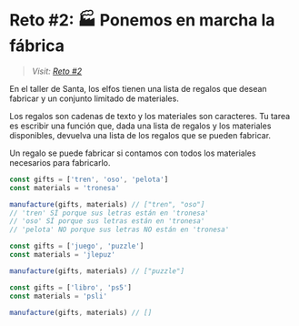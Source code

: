 # Reto #2: 🏭 Ponemos en marcha la fábrica

> _Visit: [Reto #2](https://adventjs.dev/es/challenges/2023/2)_

En el taller de Santa, los elfos tienen una lista de regalos que desean fabricar
 y un conjunto limitado de materiales.

Los regalos son cadenas de texto y los materiales son caracteres. Tu tarea es
escribir una función que, dada una lista de regalos y los materiales disponibles,
devuelva una lista de los regalos que se pueden fabricar.

Un regalo se puede fabricar si contamos con todos los materiales necesarios para
fabricarlo.

```javascript
const gifts = ['tren', 'oso', 'pelota']
const materials = 'tronesa'

manufacture(gifts, materials) // ["tren", "oso"]
// 'tren' SÍ porque sus letras están en 'tronesa'
// 'oso' SÍ porque sus letras están en 'tronesa'
// 'pelota' NO porque sus letras NO están en 'tronesa'

const gifts = ['juego', 'puzzle']
const materials = 'jlepuz'

manufacture(gifts, materials) // ["puzzle"]

const gifts = ['libro', 'ps5']
const materials = 'psli'

manufacture(gifts, materials) // []

```
